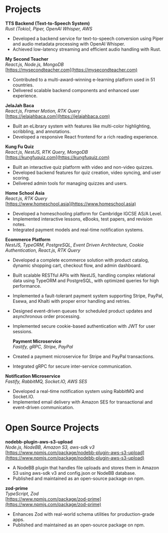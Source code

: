 # Projects

**TTS Backend (Text-to-Speech System)**  
_Rust (Tokio), Piper, OpenAI Whisper, AWS_

- Developed a backend service for text-to-speech conversion using Piper and audio metadata processing with OpenAI Whisper.
- Achieved low-latency streaming and efficient audio handling with Rust.

**My Second Teacher**  
_React.js, Node.js, MongoDB_  
[https://mysecondteacher.com](https://mysecondteacher.com)

- Contributed to a multi-award-winning e-learning platform used in 51 countries.
- Delivered scalable backend components and enhanced user experience.

**JelaJah Baca**  
_React.js, Framer Motion, RTK Query_  
[https://jelajahbaca.com](https://jelajahbaca.com)

- Built an eLibrary system with features like multi-color highlighting, scribbling, and annotations.
- Developed a responsive React frontend for a rich reading experience.

**Kung Fu Quiz**  
_React.js, NestJS, RTK Query, MongoDB_  
[https://kungfuquiz.com](https://kungfuquiz.com)

- Built an interactive quiz platform with video and non-video quizzes.
- Developed backend features for quiz creation, video syncing, and user scoring.
- Delivered admin tools for managing quizzes and users.

**Home School Asia**  
_React.js, RTK Query_  
[https://www.homeschool.asia](https://www.homeschool.asia)

- Developed a homeschooling platform for Cambridge IGCSE AS/A Level.
- Implemented interactive lessons, eBooks, test papers, and revision notes.
- Integrated payment models and real-time notification systems.

**Ecommerce Platform**  
_NestJS, TypeORM, PostgreSQL, Event Driven Architecture, Cookie Authentication, React.js, RTK Query_

- Developed a complete ecommerce solution with product catalog, dynamic shopping cart, checkout flow, and admin dashboard.
- Built scalable RESTful APIs with NestJS, handling complex relational data using TypeORM and PostgreSQL, with optimized queries for high performance.
- Implemented a fault-tolerant payment system supporting Stripe, PayPal, Esewa, and Khalti with proper error handling and retries.
- Designed event-driven queues for scheduled product updates and asynchronous order processing.
- Implemented secure cookie-based authentication with JWT for user sessions.

  **Payment Microservice**  
  _Fastify, gRPC, Stripe, PayPal_

- Created a payment microservice for Stripe and PayPal transactions.
- Integrated gRPC for secure inter-service communication.

**Notification Microservice**  
_Fastify, RabbitMQ, Socket.IO, AWS SES_

- Developed a real-time notification system using RabbitMQ and Socket.IO.
- Implemented email delivery with Amazon SES for transactional and event-driven communication.

# Open Source Projects

**nodebb-plugin-aws-s3-upload**  
_Node.js, NodeBB, Amazon S3, aws-sdk v3_  
[https://www.npmjs.com/package/nodebb-plugin-aws-s3-upload](https://www.npmjs.com/package/nodebb-plugin-aws-s3-upload)

- A NodeBB plugin that handles file uploads and stores them in Amazon S3 using aws-sdk v3 and config.json or NodeBB database.
- Published and maintained as an open-source package on npm.

**zod-prime**  
_TypeScript, Zod_  
[https://www.npmjs.com/package/zod-prime](https://www.npmjs.com/package/zod-prime)

- Enhances Zod with real-world schema utilities for production-grade apps.
- Published and maintained as an open-source package on npm.
